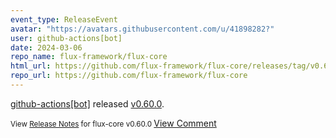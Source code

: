 ```yaml
---
event_type: ReleaseEvent
avatar: "https://avatars.githubusercontent.com/u/41898282?"
user: github-actions[bot]
date: 2024-03-06
repo_name: flux-framework/flux-core
html_url: https://github.com/flux-framework/flux-core/releases/tag/v0.60.0
repo_url: https://github.com/flux-framework/flux-core
---
```


<a href='https://github.com/github-actions[bot]' target='_blank'>github-actions[bot]</a> released <a href='https://github.com/flux-framework/flux-core/releases/tag/v0.60.0' target='_blank'>v0.60.0</a>.

<small>View [Release Notes](https://github.com/flux-framework/flux-core/blob/v0.60.0/NEWS.md) for flux-core v0.60.0
</small><a href='https://github.com/flux-framework/flux-core/releases/tag/v0.60.0' target='_blank'>View Comment</a>